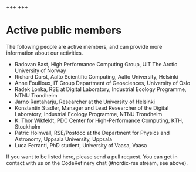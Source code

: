 +++
+++

# Active public members

The following people are active members, and can provide more
information about our activities.

- Radovan Bast, High Performance Computing Group, UiT The Arctic University of Norway
- Richard Darst, Aalto Scientific Computing, Aalto University, Helsinki
- Anne Fouilloux, IT Group Department of Geosciences, University of Oslo
- Radek Lonka, RSE at Digital Laboratory, Industrial Ecology Programme, NTNU Trondheim
- Jarno Rantaharju, Researcher at the University of Helsinki
- Konstantin Stadler, Manager and Lead Researcher of the Digital Laboratory, Industrial Ecology Programme, NTNU Trondheim
- K. Thor Wikfeldt, PDC Center for High-Performance Computing, KTH, Stockholm
- Patric Holmvall, RSE/Postdoc at the Department for Physics and Astronomy, Uppsala University, Uppsala
- Luca Ferranti, PhD student, University of Vaasa, Vaasa

If you want to be listed here, please send a pull request.  You can
get in contact with us on the CodeRefinery chat (#nordic-rse stream,
see above).
